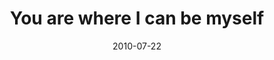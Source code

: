 ---
layout: base.njk
title : 'You are where I can be myself' 
view_title : 'You are where I can be myself' 
year : '2010' 
date : '2010-07-22' 
img_file : '/drawing/youarewhereicanbemyself.png' 
html_file : 'youarewhereicanbemyself' 
next_html : 'pleasetellmethisisonlyanightmare.html' 
year_order : '106' 
permalink : "title/{{html_file}}.html"
---